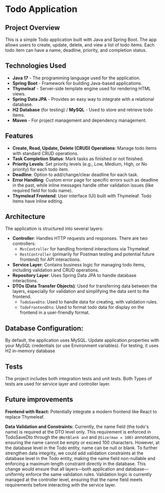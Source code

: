 # Todo Application

## Project Overview
This is a simple Todo application built with Java and Spring Boot.
The app allows users to create, update, delete, and view a list of todo items. Each todo item can have a name, deadline, priority, and completion status.

## Technologies Used
- **Java 17** - The programming language used for the application.
- **Spring Boot** - Framework for building Java-based applications.
- **Thymeleaf** - Server-side template engine used for rendering HTML views.
- **Spring Data JPA** - Provides an easy way to integrate with a relational database.
- **H2 Database** (for testing) / **MySQL** - Used to store and retrieve todo items.
- **Maven** - For project management and dependency management.

## Features
- **Create, Read, Update, Delete (CRUD) Operations**: Manage todo items with standard CRUD operations.
- **Task Completion Status**: Mark tasks as finished or not finished.
- **Priority Levels**: Set priority levels (e.g., Low, Medium, High, or No priority) for each todo item.
- **Deadline**: Option to add/change/clear deadline for each task.
- **Error Handling**: Custom error page for specific errors such as deadline in the past, while inline messages handle other validation issues (like required field for todo name).
- **Thymeleaf Frontend**: User interface (UI) built with Thymeleaf. Todo items have inline editing.

## Architecture
The application is structured into several layers:
- **Controller**: Handles HTTP requests and responses. There are two controllers:
    - `MvcController` for handling frontend interactions via Thymeleaf.
    - `RestController` (primarily for Postman testing and potential future frontend) for API interactions.
- **Service Layer**: Contains business logic for managing todo items, including validation and CRUD operations.
- **Repository Layer**: Uses Spring Data JPA to handle database interactions.
- **DTOs (Data Transfer Objects)**: Used for transferring data between the layers, especially for validation and simplifying the data sent to the frontend.
    - `TodoSaveDto`: Used to handle data for creating, with validation rules.
    - `TodoFrontendDto`: Used to format todo data for display on the frontend in a user-friendly format.

## Database Configuration:
By default, the application uses MySQL.
Update application.properties with your MySQL credentials (or use Environment variables).
For testing, it uses H2 in-memory database

## Tests
The project includes both integration tests and unit tests.
Both Types of tests are used for service layer and controller layer.

## Future improvements
**Frontend with React:** Potentially integrate a modern frontend like React to replace Thymeleaf.

**Data Validation and Constraints:** Currently, the name field (the todo's name) is required at the DTO level only.
This requirement is enforced in TodoSaveDto through the `@NotBlank and` and `@Size(max = 100)` annotations, ensuring the name cannot be empty or exceed 100 characters. However, at the database level in the Todo entity, name can be null or blank.
To further strengthen data integrity, we could add validation constraints at the database level in the Todo entity, making the name field non-nullable and enforcing a maximum length constraint directly in the database.
This change would ensure that all layers—both application and database—uniformly enforce the same validation rules.
Validation logic is currently managed at the controller level, ensuring that the name field meets requirements before interacting with the service layer.